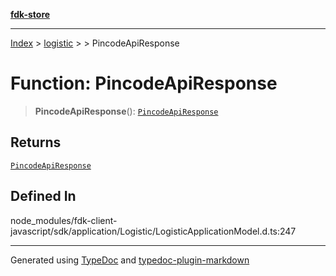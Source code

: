 [**fdk-store**](../../../README.md)
***

[Index](../../../API.md) > [logistic](../../README.md) > [<internal>](../README.md) > PincodeApiResponse

# Function: PincodeApiResponse

> **PincodeApiResponse**(): [`PincodeApiResponse`](../type-aliases/type-alias.PincodeApiResponse.md)

## Returns

[`PincodeApiResponse`](../type-aliases/type-alias.PincodeApiResponse.md)

## Defined In

node\_modules/fdk-client-javascript/sdk/application/Logistic/LogisticApplicationModel.d.ts:247

***
Generated using [TypeDoc](https://typedoc.org/) and [typedoc-plugin-markdown](https://www.npmjs.com/package/typedoc-plugin-markdown)
